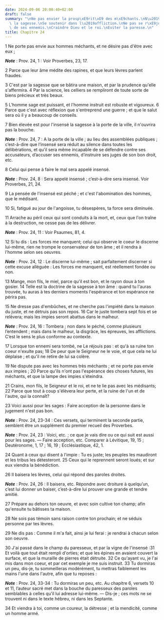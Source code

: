 ```yaml
---
date: 2024-09-06 20:00:40+02:00
draft: false
summary: "\nNe pas envier la prosp\xE9rit\xE9 des m\xE9chants.\nN\u2019estimer que\
  \ la sagesse.\nSe soutenir dans l\u2019affliction.\nNe pas se r\xE9jouir de la ruine\
  \ de ses ennemis.\nCraindre Dieu et le roi.\nEviter la paresse.\n"
title: Chapitre 24
---
```





1 Ne porte pas envie aux hommes méchants, et ne désire pas d'être avec eux ;

***Note*** :  Prov. 24, 1 : Voir Proverbes, 23, 17.

2 Parce que leur âme médite des rapines, et que leurs lèvres parlent fraudes.


3 C'est par la sagesse que se bâtira une maison, et par la prudence qu'elle s'affermira. 4 Par la science, les celliers se rempliront de toute sorte de biens précieux et très beaux.


5 L'homme sage est puissant, et l'homme instruit est robuste et vigoureux. 6 Parce que c'est avec réflexion que s'entreprend une guerre ; et que le salut sera où il y a beaucoup de conseils.


7 Bien élevée est pour l'insensé la sagesse à la porte de la ville, il n'ouvrira pas la bouche.

***Note*** :  Prov. 24, 7 : A la porte de la ville ; au lieu des assemblées publiques ; c’est-à-dire que l’insensé sera réduit au silence dans toutes les délibérations, et qu’il sera même incapable de se défendre contre ses accusateurs, d’accuser ses ennemis, d’instruire ses juges de son bon droit, etc.


8 Celui qui pense à faire le mal sera appelé insensé.

***Note*** :  Prov. 24, 8 : Sera appelé insensé ; c’est-à-dire sera insensé. Voir Proverbes, 21, 24.


9 La pensée de l'insensé est péché ; et c'est l'abomination des hommes, que le médisant.


10 Si, fatigué au jour de l'angoisse, tu désespères, ta force sera diminuée.


11 Arrache au péril ceux qui sont conduits à la mort, et, ceux que l'on traîne à la destruction, ne cesse pas de les délivrer.

***Note*** :  Prov. 24, 11 : Voir Psaumes, 81, 4.

12 Si tu dis : Les forces me manquent; celui qui observe le coeur le discerne lui-même, rien ne trompe le conservateur de ton âme ; et il rendra à l'homme selon ses oeuvres.

***Note*** :  Prov. 24, 12 : Le discerne lui-même ; sait parfaitement discerner si cette excuse alléguée : Les forces me manquent, est réellement fondée ou non.


13 Mange, mon fils, le miel, parce qu'il est bon, et le rayon doux à ton gosier. 14 Telle est la doctrine de la sagesse à ton âme : quand tu l'auras trouvée, tu auras à tes derniers moments l'espérance et ton espérance ne périra pas.


15 Ne dresse pas d'embûches, et ne cherche pas l'impiété dans la maison du juste, et ne détruis pas son repos. 16 Car le juste tombera sept fois et se relèvera; mais les impies seront abattus dans le malheur.

***Note*** :  Prov. 24, 16 : Tombera ; non dans le péché, comme plusieurs l’entendent ; mais dans le malheur, la disgrâce, les épreuves, les afflictions. C’est le sens le plus conforme au contexte.


17 Lorsque ton ennemi sera tombé, ne Le réjouis pas : et qu'à sa ruine ton coeur n'exulte pas; 18 De peur que le Seigneur ne le voie, et que cela ne lui déplaise ; et qu'il ne retire de lui sa colère.


19 Ne dispute pas avec les hommes très méchants ; et ne porte pas envie aux impies ; 20 Parce qu'ils n'ont pas l'espérance des choses futures, les méchants, et que la lampe des impies s'éteindra.


21 Crains, mon fils, le Seigneur et le roi, et ne te lie pas avec les médisants; 22 Parce que tout à coup s'élèvera leur perte, et la ruine de l'un et de l'autre, qui la connaît?


23 Voici aussi pour les sages : Faire acception de la personne dans le jugement n'est pas bon.

***Note*** :  Prov. 24, 23-34 : Ces versets, qui terminent la seconde partie, semblent être un supplément du premier recueil des Proverbes.

***Note*** :  Prov. 24, 23 : Voici, etc. ; ce que je vais dire ou ce qui suit est aussi pour les sages. ― Faire acception, etc. Comparer à Lévitique, 19, 15 ; Deutéronome, 1, 17 ; 16, 19 ; Ecclésiastique, 42, 1.


24 Quant à ceux qui disent à l'impie : Tu es juste; les peuples les maudiront et les tribus les détesteront. 25 Ceux qui le reprennent seront loués; et sur eux viendra la bénédiction.


26 Il baisera les lèvres, celui qui répond des paroles droites.

***Note*** :  Prov. 24, 26 : Il baisera, etc. Répondre avec droiture à quelqu’un, c’est lui donner un baiser, c’est-à-dire lui prouver une grande et tendre amitié.

27 Prépare au dehors ton oeuvre, et avec soin cultive ton champ; afin qu'ensuite tu bâtisses ta maison.


28 Ne sois pas témoin sans raison contre ton prochain; et ne séduis personne par tes lèvres.


29 Ne dis pas : Comme il m'a fait, ainsi je lui ferai : je rendrai à chacun selon son oeuvre.


30 J'ai passé dans le champ du paresseux, et par la vigne de l'insensé :31 Et voilà que tout était rempli d'orties; et que les épines en avaient couvert la surface, et que la muraille de pierres était détruite. 32 Ce qu'ayant vu, je l'ai mis dans mon coeur, et par cet exemple je me suis instruit. 33 Tu dormiras un peu, dis-je, tu sommeilleras modérément, tu mettras faiblement les mains l'une dans l'autre, afin que tu reposes :

***Note*** :  Prov. 24, 33-34 : Tu dormiras un peu, etc. Au chapitre 6, versets 10 et 11, l’auteur sacré met dans la bouche du paresseux des paroles semblables à celles qu’il lui adresse lui-même. ― Dis-je ; ces mots ne se trouvent ni dans le texte hébreu, ni dans les Septante.

34 Et viendra à toi, comme un coureur, la détresse ; et la mendicité, comme un homme armé.

